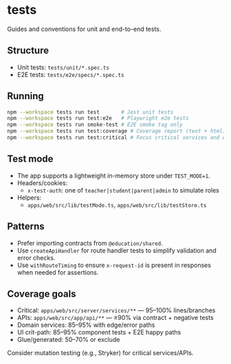 # tests

Guides and conventions for unit and end-to-end tests.

## Structure

- Unit tests: `tests/unit/*.spec.ts`
- E2E tests: `tests/e2e/specs/*.spec.ts`

## Running

```bash
npm --workspace tests run test       # Jest unit tests
npm --workspace tests run test:e2e   # Playwright e2e tests
npm --workspace tests run smoke-test # E2E smoke tag only
npm --workspace tests run test:coverage # Coverage report (text + html)
npm --workspace tests run test:critical # Focus critical services and APIs
```

## Test mode

- The app supports a lightweight in-memory store under `TEST_MODE=1`.
- Headers/cookies:
  - `x-test-auth`: one of `teacher|student|parent|admin` to simulate roles
- Helpers:
  - `apps/web/src/lib/testMode.ts`, `apps/web/src/lib/testStore.ts`

## Patterns

- Prefer importing contracts from `@education/shared`.
- Use `createApiHandler` for route handler tests to simplify validation and error checks.
- Use `withRouteTiming` to ensure `x-request-id` is present in responses when needed for assertions.

## Coverage goals

- Critical: `apps/web/src/server/services/**` — 95–100% lines/branches
- APIs: `apps/web/src/app/api/**` — ≥90% via contract + negative tests
- Domain services: 85–95% with edge/error paths
- UI crit-path: 85–95% component tests + E2E happy paths
- Glue/generated: 50–70% or exclude

Consider mutation testing (e.g., Stryker) for critical services/APIs.


